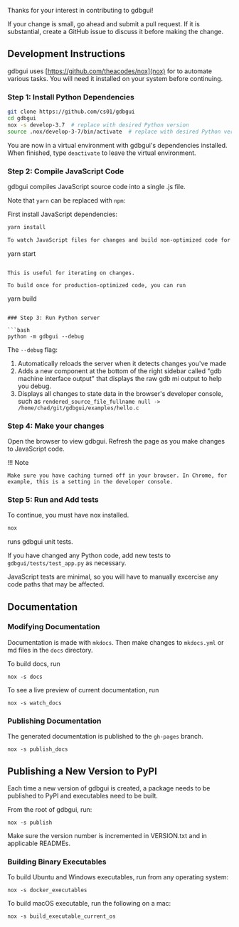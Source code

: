 Thanks for your interest in contributing to gdbgui!

If your change is small, go ahead and submit a pull request. If it is substantial, create a GitHub issue to discuss it before making the change.

## Development Instructions

gdbgui uses [https://github.com/theacodes/nox](nox) for to automate various tasks. You will need it installed on your system before continuing.

### Step 1: Install Python Dependencies

```bash
git clone https://github.com/cs01/gdbgui
cd gdbgui
nox -s develop-3.7  # replace with desired Python version
source .nox/develop-3-7/bin/activate  # replace with desired Python version
```

You are now in a virtual environment with gdbgui's dependencies installed. When finished, type `deactivate` to leave the virtual environment.

### Step 2: Compile JavaScript Code

gdbgui compiles JavaScript source code into a single .js file.

Note that `yarn` can be replaced with `npm`:

First install JavaScript dependencies:
```bash
yarn install

To watch JavaScript files for changes and build non-optimized code for each change, use
```
yarn start
```

This is useful for iterating on changes.

To build once for production-optimized code, you can run
```
yarn build
```

### Step 3: Run Python server

```bash
python -m gdbgui --debug
```

The `--debug` flag:

1.  Automatically reloads the server when it detects changes you've made
1.  Adds a new component at the bottom of the right sidebar called "gdb machine interface output" that displays the raw gdb mi output to help you debug.
1.  Displays all changes to state data in the browser's developer console, such as `rendered_source_file_fullname null -> /home/chad/git/gdbgui/examples/hello.c`


### Step 4: Make your changes

Open the browser to view gdbgui. Refresh the page as you make changes to JavaScript code.

!!! Note

    Make sure you have caching turned off in your browser. In Chrome, for example, this is a setting in the developer console.

### Step 5: Run and Add tests

To continue, you must have nox installed.

```bash
nox
```

runs gdbgui unit tests.

If you have changed any Python code, add new tests to `gdbgui/tests/test_app.py` as necessary.

JavaScript tests are minimal, so you will have to manually excercise any code paths that may be affected.

## Documentation

### Modifying Documentation
Documentation is made with `mkdocs`. Then make changes to `mkdocs.yml` or md files in the `docs` directory.

To build docs, run
```
nox -s docs
```

To see a live preview of current documentation, run
```
nox -s watch_docs
```

### Publishing Documentation
The generated documentation is published to the `gh-pages` branch.
```
nox -s publish_docs
```

## Publishing a New Version to PyPI

Each time a new version of gdbgui is created, a package needs to be published to PyPI and executables need to be built.

From the root of gdbgui, run:

```
nox -s publish
```

Make sure the version number is incremented in VERSION.txt and in applicable READMEs.

### Building Binary Executables

To build Ubuntu and Windows executables, run from any operating system:

```
nox -s docker_executables
```

To build macOS executable, run the following on a mac:

```
nox -s build_executable_current_os
```

